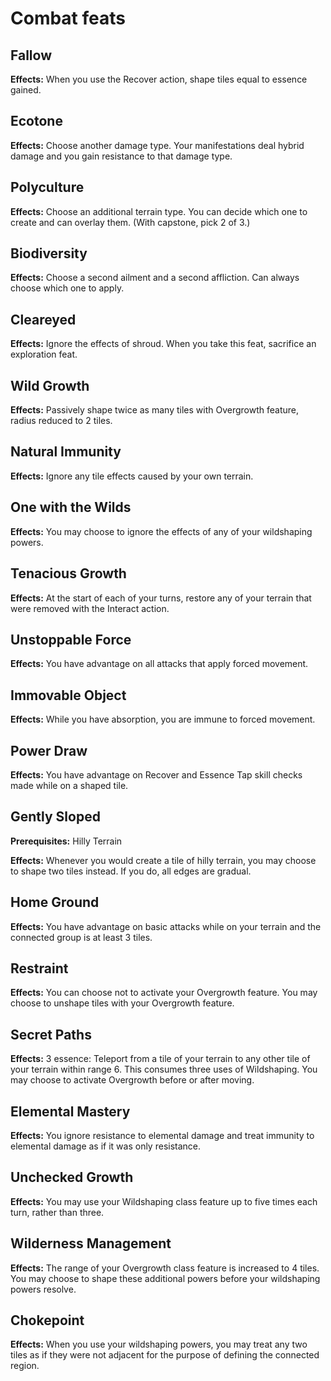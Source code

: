 # Combat feats

## Fallow

**Effects:** When you use the Recover action, shape tiles equal to essence gained.

## Ecotone

**Effects:** Choose another damage type. Your manifestations deal hybrid damage and you gain resistance to that damage type.

## Polyculture

**Effects:** Choose an additional terrain type. You can decide which one to create and can overlay them. (With capstone, pick 2 of 3.)

## Biodiversity

**Effects:** Choose a second ailment and a second affliction. Can always choose which one to apply.

## Cleareyed

**Effects:** Ignore the effects of shroud. When you take this feat, sacrifice an exploration feat.

## Wild Growth

**Effects:** Passively shape twice as many tiles with Overgrowth feature, radius reduced to 2 tiles.

## Natural Immunity

**Effects:** Ignore any tile effects caused by your own terrain.

## One with the Wilds

**Effects:** You may choose to ignore the effects of any of your wildshaping powers.

## Tenacious Growth

**Effects:** At the start of each of your turns, restore any of your terrain that were removed with the Interact action.

## Unstoppable Force

**Effects:** You have advantage on all attacks that apply forced movement.

## Immovable Object

**Effects:** While you have absorption, you are immune to forced movement.

## Power Draw

**Effects:** You have advantage on Recover and Essence Tap skill checks made while on a shaped tile.

## Gently Sloped

**Prerequisites:** Hilly Terrain

**Effects:** Whenever you would create a tile of hilly terrain, you may choose to shape two tiles instead. If you do, all edges are gradual.

## Home Ground

**Effects:** You have advantage on basic attacks while on your terrain and the connected group is at least 3 tiles.

## Restraint

**Effects:** You can choose not to activate your Overgrowth feature. You may choose to unshape tiles with your Overgrowth feature.

## Secret Paths

**Effects:** 3 essence: Teleport from a tile of your terrain to any other tile of your terrain within range 6. This consumes three uses of Wildshaping. You may choose to activate Overgrowth before or after moving.

## Elemental Mastery

**Effects:** You ignore resistance to elemental damage and treat immunity to elemental damage as if it was only resistance.

## Unchecked Growth

**Effects:** You may use your Wildshaping class feature up to five times each turn, rather than three.

## Wilderness Management

**Effects:** The range of your Overgrowth class feature is increased to 4 tiles. You may choose to shape these additional powers before your wildshaping powers resolve.

## Chokepoint

**Effects:** When you use your wildshaping powers, you may treat any two tiles as if they were not adjacent for the purpose of defining the connected region.
